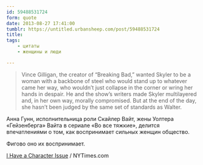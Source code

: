 ```yaml
---
id: 59488531724
form: quote
date: 2013-08-27 17:41:00
tumblr: https://untitled.urbansheep.com/post/59488531724
title: 
tags:
    - цитаты
    - женщины и люди

---
```


<blockquote>
Vince Gilligan, the creator of “Breaking Bad,” wanted Skyler to be a woman with a backbone of steel who would stand up to whatever came her way, who wouldn’t just collapse in the corner or wring her hands in despair. He and the show’s writers made Skyler multilayered and, in her own way, morally compromised. But at the end of the day, she hasn’t been judged by the same set of standards as Walter.
</blockquote>

<p>Анна Гунн, исполнительница роли Скайлер Вайт, жены Уолтера «Гейзенберга» Вайта в сериале «Во все тяжкие», делится впечатлениями о том, как воспринимает сильных женщин общество.</p>

<p>Фигово оно их воспринимает.</p>

<p><a href="http://www.nytimes.com/2013/08/24/opinion/i-have-a-character-issue.html?smid=fb-nytimes&amp;WT.z_sma=OP_IHA_20130826&amp;_r=0">I Have a Character Issue</a> / NYTimes.com</p>
